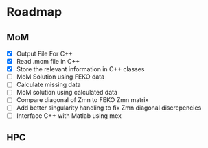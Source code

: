 # Roadmap

## MoM

- [X] Output File For C++
- [X] Read .mom file in C++
- [X] Store the relevant information in C++ classes
- [ ] MoM Solution using FEKO data
- [ ] Calculate missing data
- [ ] MoM solution using calculated data
- [ ] Compare diagonal of Zmn to FEKO Zmn matrix
- [ ] Add better singularity handling to fix Zmn diagonal discrepencies
- [ ] Interface C++ with Matlab using mex

## HPC
